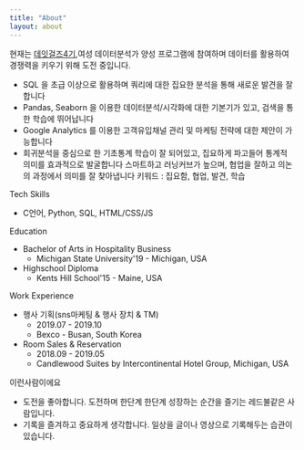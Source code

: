 ```yaml
---
title: "About"
layout: about
---
```


현재는 [데잇걸즈4기](https://brunch.co.kr/@dataitgirls2018),여성 데이터분석가 양성 프로그램에 참여하며 데이터를 활용하여 경쟁력을 키우기 위해 도전 중입니다.
- SQL 을 초급 이상으로 활용하며 쿼리에 대한 집요한 분석을 통해 새로운 발견을 잘 합니다
- Pandas, Seaborn 을 이용한 데이터분석/시각화에 대한 기본기가 있고, 검색을 통한 학습에 뛰어납니다
- Google Analytics 를 이용한 고객유입채널 관리 및 마케팅 전략에 대한 제안이 가능합니다
- 회귀분석을 중심으로 한 기초통계 학습이 잘 되어있고, 집요하게 파고들어 통계적 의미를 효과적으로 발굴합니다
스마트하고 러닝커브가 높으며, 협업을 잘하고 의논의 과정에서 의미를 잘 찾아냅니다
키워드 : 집요함, 협업, 발견, 학습


Tech Skills
- C언어, Python, SQL, HTML/CSS/JS



Education
- Bachelor of Arts in Hospitality Business
  - Michigan State University'19 - Michigan, USA
- Highschool Diploma
  - Kents Hill School'15 - Maine, USA



Work Experience
- 행사 기획(sns마케팅 & 행사 장치 & TM) 
  - 2019.07 - 2019.10
  - Bexco - Busan, South Korea 
- Room Sales & Reservation
  - 2018.09 - 2019.05
  - Candlewood Suites by Intercontinental Hotel Group, Michigan, USA



이런사람이에요
- 도전을 좋아합니다. 도전하며 한단계 한단계 성장하는 순간을 즐기는 레드불같은 사람입니다.
- 기록을 즐겨하고 중요하게 생각합니다. 일상을 글이나 영상으로 기록해두는 습관이 있습니다.
